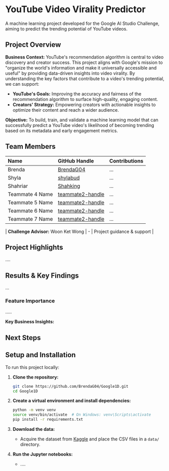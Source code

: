 # YouTube Video Virality Predictor

A machine learning project developed for the Google AI Studio Challenge, aiming to predict the trending potential of YouTube videos.

## Project Overview

**Business Context:** YouTube's recommendation algorithm is central to video discovery and creator success. This project aligns with Google's mission to "organize the world's information and make it universally accessible and useful" by providing data-driven insights into video virality. By understanding the key factors that contribute to a video's trending potential, we can support:
*   **YouTube's Goals:** Improving the accuracy and fairness of the recommendation algorithm to surface high-quality, engaging content.
*   **Creators' Strategy:** Empowering creators with actionable insights to optimize their content and reach a wider audience.

**Objective:** To build, train, and validate a machine learning model that can successfully predict a YouTube video's likelihood of becoming trending based on its metadata and early engagement metrics.

## Team Members

| Name | GitHub Handle | Contributions |
| :--- | :--- | :--- |
| Brenda | [BrendaG04](https://github.com/BrendaG04) | ... |
| Shyla | [shylabud](https://github.com/shylabud) | ... |
| Shahriar | [Shahking](https://github.com/Shah-king) | ... |
| Teammate 4 Name | [teammate2-handle](https://github.com/teammate2-handle) | ... |
| Teammate 5 Name | [teammate2-handle](https://github.com/teammate2-handle) | ... |
| Teammate 6 Name | [teammate2-handle](https://github.com/teammate2-handle) | ... |
| Teammate 7 Name | [teammate2-handle](https://github.com/teammate2-handle) | ... |

| **Challenge Advisor:** Woon Ket Wong | \- | Project guidance & support |

## Project Highlights
....


## Results & Key Findings
...

### Feature Importance
.....

**Key Business Insights:**

## Next Steps

## Setup and Installation

To run this project locally:

1.  **Clone the repository:**
    ```bash
    git clone https://github.com/BrendaG04/Google1D.git
    cd Google1D
    ```

2.  **Create a virtual environment and install dependencies:**
    ```bash
    python -m venv venv
    source venv/bin/activate  # On Windows: venv\Scripts\activate
    pip install -r requirements.txt
    ```

3.  **Download the data:**
    *   Acquire the dataset from [Kaggle](https://www.kaggle.com/datasets/rsrishav/youtube-trending-video-dataset) and place the CSV files in a `data/` directory.

4.  **Run the Jupyter notebooks:**
    *   ....

